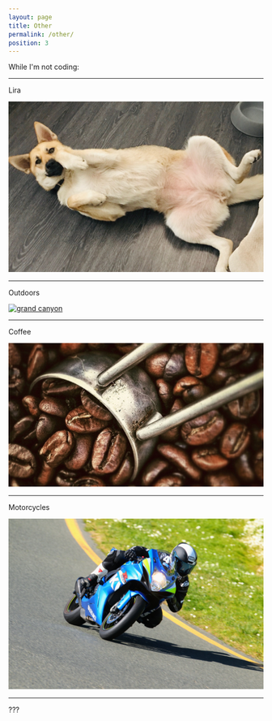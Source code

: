 ```yaml
---
layout: page
title: Other
permalink: /other/
position: 3
---
```


While I'm not coding:

*****

Lira

[ ![dog](/public/images/doggo.jpg "doggo") ](/public/images/doggo.jpg)

*****

Outdoors

[ ![grand canyon](/public/images/grand_canyon.jpg "grand canyon") ](/public/images/grand_canyon.jpg)

*****

Coffee

[ ![coffee](/public/images/coffee.jpg "coffee") ](/public/images/coffee.jpg)


*****

Motorcycles

[ ![motorcycle](/public/images/motorcycle.jpg "motorcycle") ](/public/images/motorcycle.jpg)

*****

???
